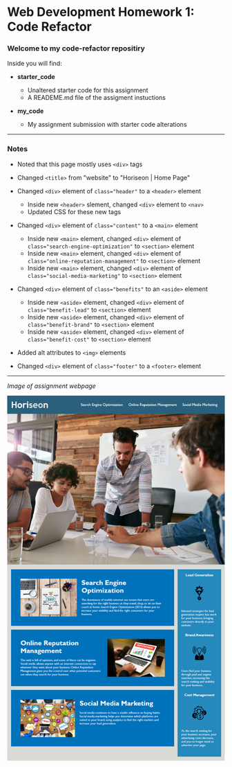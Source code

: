 # Web Development Homework 1: Code Refactor

### Welcome to my code-refactor repositiry
Inside you will find:

* **starter_code** 
    * Unaltered starter code for this assignment
    * A READEME.md file of the assigment instuctions

* **my_code**
    * My assignment submission with starter code alterations
    
----

### Notes

* Noted that this page mostly uses `<div>` tags

* Changed `<title>` from "website" to "Horiseon | Home Page"

* Changed `<div>` element of `class="header"` to a `<header>` element
    * Inside new `<header>` slement, changed `<div>` element to `<nav>`
    * Updated CSS for these new tags

* Changed `<div>` element of `class="content"` to a `<main>` element
    * Inside new `<main>` element, changed `<div>` element of `class="search-engine-optimization"` to `<section>` element
    * Inside new `<main>` element, changed `<div>` element of `class="online-reputation-management"` to `<section>` element
    * Inside new `<main>` element, changed `<div>` element of `class="social-media-marketing"` to `<section>` element

* Changed `<div>` element of `class="benefits"` to an `<aside>` element
    * Inside new `<aside>` element, changed `<div>` element of `class="benefit-lead"` to `<section>` element
    * Inside new `<aside>` element, changed `<div>` element of `class="benefit-brand"` to `<section>` element
    * Inside new `<aside>` element, changed `<div>` element of `class="benefit-cost"` to `<section>` element

* Added alt attributes to `<img>` elements 

* Changed `<div>` element of `class="footer"` to a `<footer>` element

---

*Image of assignment webpage*

![Assingment Webpage](webpage_image/01-html-css-git-homework-demo.png "Assignment Webpage")


